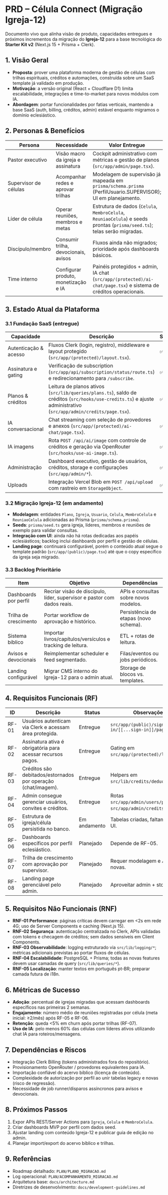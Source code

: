# PRD – Célula Connect (Migração Igreja-12)

Documento vivo que alinha visão de produto, capacidades entregues e próximos incrementos da migração do **Igreja-12** para a base tecnológica do **Starter Kit v2** (Next.js 15 + Prisma + Clerk).

## 1. Visão Geral

- **Proposta**: prover uma plataforma moderna de gestão de células com trilhas espirituais, créditos e automações, construída sobre um SaaS template já validado em produção.
- **Motivação**: a versão original (React + Cloudflare D1) limita escalabilidade, integrações e time-to-market para novos módulos com IA.
- **Abordagem**: portar funcionalidades por fatias verticais, mantendo a base SaaS (auth, billing, créditos, admin) estável enquanto migramos o domínio eclesiástico.

## 2. Personas & Benefícios

| Persona | Necessidade | Valor Entregue |
| --- | --- | --- |
| Pastor executivo | Visão macro da igreja e assinatura | Cockpit administrativo com métricas e gestão de planos (`src/app/admin/page.tsx`). |
| Supervisor de células | Acompanhar redes e aprovar trilhas | Modelagem de supervisão já mapeada em `prisma/schema.prisma` (PerfilUsuario.SUPERVISOR); UI em planejamento. |
| Líder de célula | Operar reuniões, membros e metas | Estrutura de dados (`Celula`, `MembroCelula`, `ReuniaoCelula`) e seeds prontas (`prisma/seed.ts`); telas serão migradas. |
| Discípulo/membro | Consumir trilha, devocionais, avisos | Fluxos ainda não migrados; prioridade após dashboards básicos. |
| Time interno | Configurar produto, monetização e IA | Painéis protegidos + admin, IA chat (`src/app/(protected)/ai-chat/page.tsx`) e sistema de créditos operacionais. |

## 3. Estado Atual da Plataforma

### 3.1 Fundação SaaS (entregue)

| Capacidade | Descrição | Status |
| --- | --- | --- |
| Autenticação & acesso | Fluxos Clerk (login, registro), middleware e layout protegido (`src/app/(protected)/layout.tsx`). | ✅ |
| Assinatura e gating | Verificação de subscription (`src/app/api/subscription/status/route.ts`) e redirecionamento para `/subscribe`. | ✅ |
| Planos & créditos | Leitura de planos ativos (`src/lib/queries/plans.ts`), saldo de créditos (`src/hooks/use-credits.ts`) e ajuste administrativo (`src/app/admin/credits/page.tsx`). | ✅ |
| IA conversacional | Chat streaming com seleção de provedores e anexos (`src/app/(protected)/ai-chat/page.tsx`). | ✅ |
| IA imagens | Rota `POST /api/ai/image` com controle de créditos e geração via OpenRouter (`src/hooks/use-ai-image.ts`). | ✅ |
| Administração | Dashboard executivo, gestão de usuários, créditos, storage e configurações (`src/app/admin/*`). | ✅ |
| Uploads | Integração Vercel Blob em `POST /api/upload` com rastreio em `StorageObject`. | ✅ |

### 3.2 Migração Igreja-12 (em andamento)

- **Modelagem**: entidades `Plano`, `Igreja`, `Usuario`, `Celula`, `MembroCelula` e `ReuniaoCelula` adicionadas ao Prisma (`prisma/schema.prisma`).
- **Seeds**: `prisma/seed.ts` gera igreja, líderes, membros e reuniões de exemplo para validar consultas.
- **Integração com UI**: ainda não há rotas dedicadas aos papéis eclesiásticos; backlog inclui dashboards por perfil e gestão de células.
- **Landing page**: continuará configurável, porém o conteúdo atual segue o template padrão (`src/app/(public)/page.tsx`) até que o copy específico da igreja seja migrado.

### 3.3 Backlog Prioritário

| Item | Objetivo | Dependências |
| --- | --- | --- |
| Dashboards por perfil | Recriar visão de discípulo, líder, supervisor e pastor com dados reais. | APIs e consultas sobre novos modelos. |
| Trilha de crescimento | Portar workflow de aprovação e histórico. | Persistência de etapas (novo schema). |
| Sistema bíblico | Importar livros/capítulos/versículos e tracking de leitura. | ETL + rotas de leitura. |
| Avisos e devocionais | Reimplementar scheduler e feed segmentado. | Filas/eventos ou jobs periódicos. |
| Landing configurável | Migrar CMS interno do Igreja-12 para o admin atual. | Storage de blocos vs. templates. |

## 4. Requisitos Funcionais (RF)

| ID | Descrição | Status | Observações |
| --- | --- | --- | --- |
| RF-01 | Usuários autenticam via Clerk e acessam área protegida. | Entregue | `src/app/(public)/sign-in/[[...sign-in]]/page.tsx` |
| RF-02 | Assinatura ativa é obrigatória para acessar recursos pagos. | Entregue | Gating em `src/app/(protected)/layout.tsx`. |
| RF-03 | Créditos são debitados/estornados por operação (chat/imagem). | Entregue | Helpers em `src/lib/credits/deduct.ts`. |
| RF-04 | Admin consegue gerenciar usuários, convites e créditos. | Entregue | Rotas `src/app/admin/users/page.tsx` e `src/app/admin/credits/page.tsx`. |
| RF-05 | Estrutura de igreja/célula persistida no banco. | Em andamento | Tabelas criadas, faltam APIs e UI. |
| RF-06 | Dashboards específicos por perfil eclesiástico. | Planejado | Depende de RF-05. |
| RF-07 | Trilha de crescimento com aprovação por supervisor. | Planejado | Requer modelagem e APIs novas. |
| RF-08 | Landing page gerenciável pelo admin. | Planejado | Aproveitar admin + storage. |

## 5. Requisitos Não Funcionais (RNF)

- **RNF-01 Performance**: páginas críticas devem carregar em <2s em rede 4G; uso de Server Components e caching (Next.js 15).
- **RNF-02 Segurança**: autenticação centralizada no Clerk, APIs validadas com tokens e checagem de créditos; sem dados sensíveis em Client Components.
- **RNF-03 Observabilidade**: logging estruturado via `src/lib/logging/*`; métricas adicionais previstas ao portar fluxos de células.
- **RNF-04 Escalabilidade**: PostgreSQL + Prisma; todas as novas features devem usar camadas de query (`src/lib/queries/*`).
- **RNF-05 Localização**: manter textos em português pt-BR; preparar camada futura de i18n.

## 6. Métricas de Sucesso

- **Adoção**: percentual de igrejas migradas que acessam dashboards específicos nas primeiras 2 semanas.
- **Engajamento**: número médio de reuniões registradas por célula (meta inicial: ≥2/mês) após RF-05 e RF-06.
- **Retenção**: queda <5% em churn após portar trilhas (RF-07).
- **Uso de IA**: pelo menos 60% das células com líderes ativos utilizando chat IA para roteiros/mensagens.

## 7. Dependências e Riscos

- Integração Clerk Billing (tokens administrados fora do repositório).
- Provisionamento OpenRouter / provedores equivalentes para IA.
- Importação confiável do acervo bíblico (licença de conteúdo).
- Complexidade de autorização por perfil ao unir tabelas legacy e novas (risco de regressão).
- Necessidade de job runner/disparos assíncronos para avisos e devocionais.

## 8. Próximos Passos

1. Expor APIs REST/Server Actions para `Igreja`, `Celula` e `MembroCelula`.
2. Criar dashboards MVP por perfil com dados seed.
3. Ajustar landing com conteúdo Igreja-12 e publicar guia de edição no admin.
4. Planejar import/export do acervo bíblico e trilhas.

## 9. Referências

- Roadmap detalhado: `PLAN/PLANO_MIGRACAO.md`
- Log operacional: `PLAN/ACOMPANHAMENTO_MIGRACAO.md`
- Arquitetura base: `docs/architecture.md`
- Diretrizes de desenvolvimento: `docs/development-guidelines.md`
